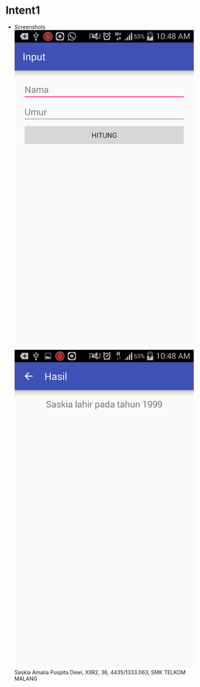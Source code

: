 # Intent1

* Screenshots
![screenshot1](https://github.com/saskiapuspita/Intent1/blob/master/Screenshot_2016-10-09-10-48-12.png)
![screenshot2](https://github.com/saskiapuspita/Intent1/blob/master/Screenshot_2016-10-09-10-48-21.png)
Saskia Amalia Puspita Dewi, XIIR2, 36, 4435/1333.063, SMK TELKOM MALANG
